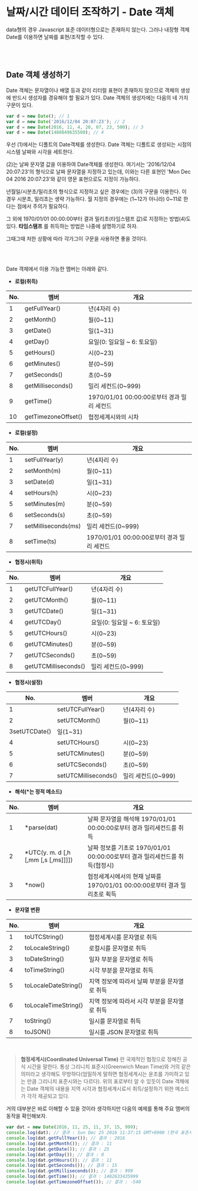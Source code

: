 # 날짜/시간 데이터 조작하기 - Date 객체

data형의 경우 Javascript 표준 데이터형으로는 존재하지 않는다. 그러나 내장형 객체 Date를 이용하면 날짜를 표현/조작할 수 있다.

<br/><br/>

## Date 객체 생성하기
Date 객체는 문자열이나 배열 등과 같이 리터럴 표현이 존재하지 않으므로 객체의 생성에 반드시 생성자를 경유해야 할 필요가 있다. Date 객체의 생성자에는 다음의 네 가지 구문이 있다.

```javascript
var d = new Date(); // 1
var d = new Date('2016/12/04 20:07:23'); // 2
var d = new Date(2016, 11, 4, 20, 07, 23, 500); // 3
var d = new Date(1480849635500); // 4
```

우선 (1)에서는 디폴트의 Date객체를 생성한다. Date 객체는 디폴트로 생성되는 시점의 시스템 날짜와 시각을 세트한다.

(2)는 날짜 문자열 값을 이용하여 Date객체를 생성한다. 여기서는 '2016/12/04 20:07:23'의 형식으로 날짜 문자열을 지정하고 있는데, 이와는 다른 표현인 'Mon Dec 04 2016 20:07:23'와 같이 영문 표현으로도 지정이 가능하다.

년월일/시분초/밀리초의 형식으로 지정하고 싶은 경우에는 (3)의 구문을 이용한다. 이 경우 시분초, 밀리초는 생략 가능하다. 월 지정의 경우에는 (1~12가 아니라) 0~11로 한다는 점에서 주의가 필요하다.

그 외에 1970/01/01 00:00:00부터 결과 밀리초(타임스탬프 값)로 지정하는 방법(4)도 있다. **타임스탬프** 를 취득하는 방법은 나중에 설명하기로 하자.

그때그때 처한 상황에 따라 각가그이 구문을 사용하면 좋을 것이다.

<br/><br/>

Date 객체에서 이용 가능한 멤버는 아래와 같다.


- **로컬(취득)**


|No.| 멤버 | 개요 |
|----|----|----|
|1|getFullYear()|년(4자리 수)|
|2|getMonth()|월(0~11)|
|3|getDate()|일(1~31)|
|4|getDay()|요일(0: 일요일 ~ 6: 토요일)|
|5|getHours()|시(0~23)|
|6|getMinutes()|분(0~59)|
|7|getSeconds()|초(0~59|
|8|getMilliseconds()|밀리 세컨드(0~999)|
|9|getTime()|1970/01/01 00:00:00로부터 경과 밀리 세컨드|
|10|getTimezoneOffset()|협정세계시와의 시차|

- **로컬(설정)**

|No.| 멤버 | 개요 |
|----|----|----|
|1|setFullYear(y)|년(4자리 수)|
|2|setMonth(m)|월(0~11)|
|3|setDate(d)|일(1~31)|
|4|setHours(h)|시(0~23)|
|5|setMinutes(m)|분(0~59)|
|6|setSeconds(s)|초(0~59)|
|7|setMilliseconds(ms)|밀리 세컨드(0~999)|
|8|setTime(ts)|1970/01/01 00:00:00로부터 경과 밀리 세컨드|

- **협정시(취득)**

|No.| 멤버 | 개요 |
|----|----|----|
|1|getUTCFullYear()|년(4자리 수)|
|2|getUTCMonth()|월(0~11)|
|3|getUTCDate()|일(1~31)|
|4|getUTCDay()|요일(0: 일요일 ~ 6: 토요일)|
|5|getUTCHours()|시(0~23)|
|6|getUTCMinutes()|분(0~59)|
|7|getUTCSeconds()|초(0~59)|
|8|getUTCMilliseconds()|밀리 세컨드(0~999)|

- **협정시(설정)**

|No.| 멤버 | 개요 |
|----|----|----|
|1|setUTCFullYear()|년(4자리 수)|
|2|setUTCMonth()|월(0~11)|
|3setUTCDate()|일(1~31)|
|4|setUTCHours()|시(0~23)|
|5|setUTCMinutes()|분(0~59)|
|6|setUTCSeconds()|초(0~59)|
|7|setUTCMilliseconds()|밀리 세컨드(0~999)

- **해석(\*는 정적 메소드)**

|No.| 멤버 | 개요 |
|----|----|----|
|1|\*parse(dat)|날짜 문자열을 해석해 1970/01/01 00:00:00로부터 경과 밀리세컨드를 취득|
|2|\*UTC(y. m. d [,h [,mm [,s [,ms]]]])|날짜 정보를 기초로 1970/01/01 00:00:00로부터 결과 밀리세컨드를 취득(협정시)|
|3|\*now()|협정세계시에서의 현재 날짜를 1970/01/01 00:00:00로부터 결과 밀리초로 획득|

- **문자열 변환**

|No.| 멤버 | 개요 |
|----|----|----|
|1|toUTCString()|협정세계시를 문자열로 취득|
|2|toLocaleString()|로컬시를 문자열로 취득|
|3|toDateString()|일자 부분을 문자열로 취득|
|4|toTimeString()|시각 부분을 문자열로 취득|
|5|toLocaleDateString()| 지역 정보에 따라서 날짜 부분을 문자열로 취득|
|6|toLocaleTimeString()|지역 정보에 따라서 시각 부분을 문자열로 취득|
|7|toString()|일시를 문자열로 취득|
|8|toJSON()|일시를 JSON 문자열로 취득|

<br/>

> **협정세계시(Coordinated Universal Time)** 란 국제적인 협정으로 정해진 공식 시간을 말한다. 통상 그리니치 표준시(Greenwich Mean Time)와 거의 같은 의미라고 생각해도 무방하다(엄밀하게 말하면 협정세계시는 윤초를 가미하고 있는 만큼 그리니치 표준시와는 다르다). 위의 표로부터 알 수 있듯이 Date 객채에는 Date 객체의 내용을 지역 시각과 협정세계시로서 취득/설정하기 위한 메소드가 각각 제공되고 있다.


거의 대부분은 바로 이해할 수 있을 것이라 생각하지만 다음의 예제를 통해 주요 멤버의 동작을 확인해보자.

```javascript
var dat = new Date(2016, 11, 25, 11, 37, 15, 999);
console.log(dat); // 결과 : Sun Dec 25 2016 11:37:15 GMT+0900 (한국 표준시)
console.log(dat.getFullYear()); // 결과 : 2016
console.log(dat.getMonth()); // 결과 : 11
console.log(dat.getDate()); // 결과 : 25
console.log(dat.getDay()); // 결과 : 0
console.log(dat.getHours()); // 결과 : 11
console.log(dat.getSeconds()); // 결과 : 15
console.log(dat.getMilliseconds()); // 결과 : 999
console.log(dat.getTime()); // 결과 : 1482633435999
console.log(dat.getTimezoneOffset()); // 결과 : -540


```